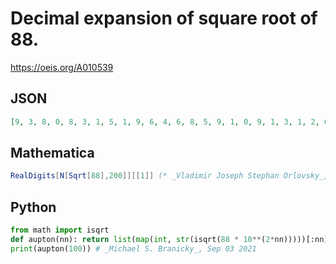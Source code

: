# Decimal expansion of square root of 88\.
https://oeis.org/A010539
## JSON
```JSON
[9, 3, 8, 0, 8, 3, 1, 5, 1, 9, 6, 4, 6, 8, 5, 9, 1, 0, 9, 1, 3, 1, 2, 6, 0, 2, 2, 7, 0, 8, 8, 9, 3, 2, 5, 6, 1, 1, 7, 6, 4, 5, 6, 7, 0, 6, 8, 2, 3, 4, 7, 4, 3, 0, 7, 2, 1, 1, 4, 0, 3, 7, 8, 2, 0, 3, 4, 0, 4, 9, 2, 6, 5, 5, 0, 6, 4, 7, 9, 4, 4, 2, 9, 6, 4, 2, 3, 1, 1, 9, 2, 1, 2, 3, 0, 8, 6, 2, 7]
```
## Mathematica
```Mathematica
RealDigits[N[Sqrt[88],200]][[1]] (* _Vladimir Joseph Stephan Orlovsky_, Feb 04 2012 *)
```
## Python
```Python
from math import isqrt
def aupton(nn): return list(map(int, str(isqrt(88 * 10**(2*nn)))))[:nn]
print(aupton(100)) # _Michael S. Branicky_, Sep 03 2021
```
